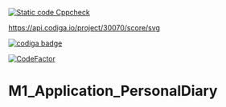 [![Static code Cppcheck](https://github.com/DineshKalla/M1_Application_PersonalDiary/actions/workflows/cppcheck.yml/badge.svg)](https://github.com/DineshKalla/M1_Application_PersonalDiary/actions/workflows/cppcheck.yml)

https://api.codiga.io/project/30070/score/svg

<a href="https://app.codiga.io/public/user/github/DineshKalla">
   <img src="https://api.codiga.io/public/badge/user/github/DineshKalla?style=light" alt="codiga badge" />
</a>

[![CodeFactor](https://www.codefactor.io/repository/github/dineshkalla/m1_application_personaldiary/badge)](https://www.codefactor.io/repository/github/dineshkalla/m1_application_personaldiary)

# M1_Application_PersonalDiary
